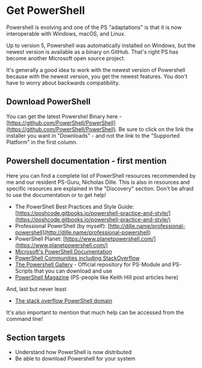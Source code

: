 # Get PowerShell

Powershell is evolving and one of the PS "adaptations" is that it is now interoperable with Windows, macOS, and Linux.

Up to version 5, Powershell was automatically installed on Windows, but the newest version is available as a binary on GitHub. That's right PS has become another Microsoft open source project. 

It's generally a good idea to work with the newest version of Powershell because with the newest version, you get the newest features. You don't have to worry about backwards compatibility.

## Download PowerShell

You can get the latest Powershel Binary here - [https://github.com/PowerShell/PowerShell](https://github.com/PowerShell/PowerShell). Be sure to click on the link the installer you want in "Downloads" - and not the link to the "Supported Platform" in the first column.

## Powershell documentation - first mention

Here you can find a complete list of PowerShell resources recommended by me and our resident PS-Guru, Nicholas Dille. This is also in resources and specific resources are explained in the "Discovery" section. Don't be afraid to use the documentation or to get help!

* The PowerShell Best Practices and Style Guide: [https://poshcode.gitbooks.io/powershell-practice-and-style/](https://poshcode.gitbooks.io/powershell-practice-and-style/)
* Professional PowerShell \(by myself\): [http://dille.name/professional-powershell](http://dille.name/professional-powershell)
* PowerShell Planet: [https://www.planetpowershell.com/](https://www.planetpowershell.com/)
* [Microsoft's PowerShell Documentation](https://docs.microsoft.com/en-us/powershell/)
* [PowerShell Communities including StackOverflow](https://docs.microsoft.com/en-us/powershell/#pivot=main&panel=community)
* [The Powershell Gallery](https://www.powershellgallery.com/) - Official repository for PS-Module and PS-Scripts that you can download and use
* [PowerShell Magazine](http://www.powershellmagazine.com/) \(PS-people like Keith Hill post articles here\)

And, last but never least

* [The stack overflow PowerShell domain](https://stackoverflow.com/tags/powershell/info)

It's also important to mention that much help can be accessed from the command line!

## Section targets

* Understand how PowerShell is now distributed
* Be able to download Powershell for your system



